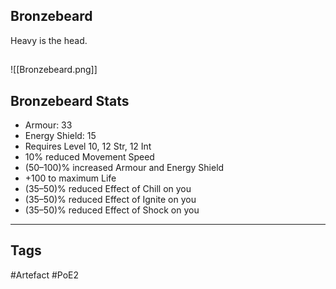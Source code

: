 ## Bronzebeard
Heavy is the head.
##
![[Bronzebeard.png]]
## Bronzebeard Stats
- Armour: 33
- Energy Shield: 15
- Requires Level 10, 12 Str, 12 Int
- 10% reduced Movement Speed
- (50–100)% increased Armour and Energy Shield
- +100 to maximum Life
- (35–50)% reduced Effect of Chill on you
- (35–50)% reduced Effect of Ignite on you
- (35–50)% reduced Effect of Shock on you


---
## Tags
#Artefact
#PoE2